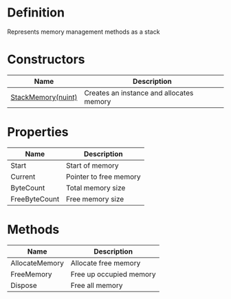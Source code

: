 # Definition
Represents memory management methods as a stack

# Constructors

| Name | Description |
| ------------- | ------------- |
| [StackMemory(nuint)](https://github.com/SoftStoneDevelop/StackMemoryCollections/blob/main/ApiDescriptions/StackMemory/Constructor1.md)  | Creates an instance and allocates memory |

# Properties

| Name | Description |
| ------------- | ------------- |
| Start  | Start of memory |
| Current  | Pointer to free memory |
| ByteCount  | Total memory size |
| FreeByteCount  | Free memory size |

# Methods


| Name | Description |
| ------------- | ------------- |
| AllocateMemory  | Allocate free memory |
| FreeMemory  | Free up occupied memory |
| Dispose  | Free all memory |
